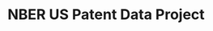 ---
citation: Bronwyn H. Hall, Jim Bessen, Grid Thoma
cost: None
description: The main dataset extends from Jan 1, 1963, through december 30, 1999,
  and includes all the utility patents granted during that period. The citations file
  includes all citations made by patents granted in 1975-1999.
documentation: The main dataset extends from Jan 1, 1963, through december 30, 1999,
  and includes all the utility patents granted during that period. The citations file
  includes all citations made by patents granted in 1975-1999.
location: https://sites.google.com/site/patentdataproject/Home/downloads
record_creation_timestamp: 12/1/2020 17:20:46
shortname: nber_citation
timeframe: 1963-1999
title: NBER US Patent Data Project
uuid: d9cf4e57-a90e-4d18-8a3b-08fea43a2f49
---